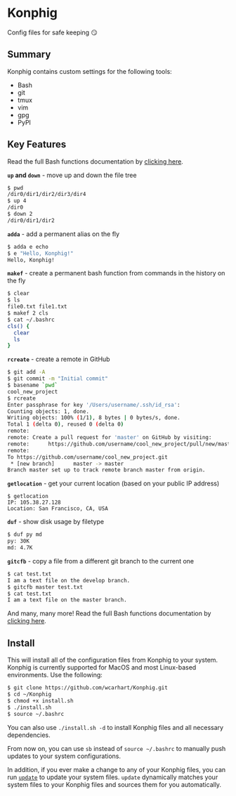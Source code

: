 # Konphig
Config files for safe keeping 😏

## Summary
Konphig contains custom settings for the following tools:
* Bash
* git
* tmux
* vim
* gpg
* PyPI

## Key Features
Read the full Bash functions documentation by [clicking here](https://github.com/wcarhart/Konphig/blob/master/functions.md).

**`up` and `down`** - move up and down the file tree
```bash
$ pwd
/dir0/dir1/dir2/dir3/dir4
$ up 4
/dir0
$ down 2
/dir0/dir1/dir2
```
**`adda`** - add a permanent alias on the fly
```bash
$ adda e echo
$ e "Hello, Konphig!"
Hello, Konphig!
```
**`makef`** - create a permanent bash function from commands in the history on the fly
```bash
$ clear
$ ls
file0.txt file1.txt
$ makef 2 cls
$ cat ~/.bashrc
cls() {
  clear
  ls
}
```
**`rcreate`** - create a remote in GitHub
```bash
$ git add -A
$ git commit -m "Initial commit"
$ basename `pwd`
cool_new_project
$ rcreate
Enter passphrase for key '/Users/username/.ssh/id_rsa': 
Counting objects: 1, done.
Writing objects: 100% (1/1), 8 bytes | 0 bytes/s, done.
Total 1 (delta 0), reused 0 (delta 0)
remote:
remote: Create a pull request for 'master' on GitHub by visiting:
remote:      https://github.com/username/cool_new_project/pull/new/master
remote:
To https://github.com/username/cool_new_project.git
 * [new branch]      master -> master
Branch master set up to track remote branch master from origin.
```
**`getlocation`** - get your current location (based on your public IP address)
```
$ getlocation
IP: 105.38.27.128
Location: San Francisco, CA, USA
```
**`duf`** - show disk usage by filetype
```bash
$ duf py md
py: 30K
md: 4.7K
```
**`gitcfb`** - copy a file from a different git branch to the current one
```bash
$ cat test.txt
I am a text file on the develop branch.
$ gitcfb master test.txt
$ cat test.txt
I am a text file on the master branch.
```

And many, many more! Read the full Bash functions documentation by [clicking here](https://github.com/wcarhart/Konphig/blob/master/functions.md).

## Install
This will install all of the configuration files from Konphig to your system. Konphig is currently supported for MacOS and most Linux-based environments. Use the following:
```bash
$ git clone https://github.com/wcarhart/Konphig.git
$ cd ~/Konphig
$ chmod +x install.sh
$ ./install.sh
$ source ~/.bashrc
```
You can also use `./install.sh -d` to install Konphig files and all necessary dependencies.

From now on, you can use `sb` instead of `source ~/.bashrc` to manually push updates to your system configurations.

In addition, if you ever make a change to any of your Konphig files, you can run [`update`](https://github.com/wcarhart/Konphig/blob/master/functions.md#update) to update your system files. `update` dynamically matches your system files to your Konphig files and sources them for you automatically.

